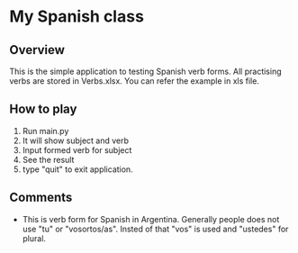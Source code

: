 # My Spanish class

## Overview
This is the simple application to testing Spanish verb forms.
All practising verbs are stored in Verbs.xlsx. You can refer the example in xls file.

## How to play
1. Run main.py
2. It will show subject and verb
3. Input formed verb for subject
4. See the result
5. type "quit" to exit application.

## Comments
- This is verb form for Spanish in Argentina. Generally people does not use "tu" or "vosortos/as". Insted of that "vos" is used and "ustedes" for plural.
